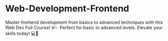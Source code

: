 # Web-Development-Frontend
Master frontend development from basics to advanced techniques with this Web Dev Full Course! 🌐✨ Perfect for basic to advanced levels. Elevate your skills today! 💻🚀

